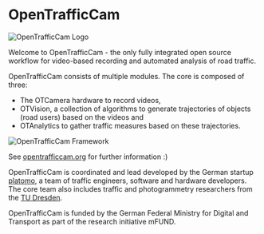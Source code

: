 # OpenTrafficCam

![OpenTrafficCam Logo](https://opentrafficcam.org/OpenTrafficCam_1200.svg)

Welcome to OpenTrafficCam - the only fully integrated open source workflow for video-based recording and automated analysis of road traffic.

OpenTrafficCam consists of multiple modules.
The core is composed of three:

- The OTCamera hardware to record videos,
- OTVision, a collection of algorithms to generate trajectories of objects (road users) based on the videos and
- OTAnalytics to gather traffic measures based on these trajectories.

![OpenTrafficCam Framework](https://opentrafficcam.org/framework_OTC_website.png)

See [opentrafficcam.org](https://opentrafficcam.org) for further information :)

OpenTrafficCam is coordinated and lead developed by the German startup [platomo](https://platomo.de), a team of traffic engineers, software and hardware developers.
The core team also includes traffic and photogrammetry researchers from the [TU Dresden](https://tu-dresden.de/bu/verkehr/ivs/msp).

OpenTrafficCam is funded by the German Federal Ministry for Digital and Transport as part of the research initiative mFUND.
